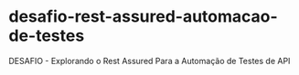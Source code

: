 # desafio-rest-assured-automacao-de-testes
DESAFIO -  Explorando o Rest Assured Para a Automação de Testes de API
